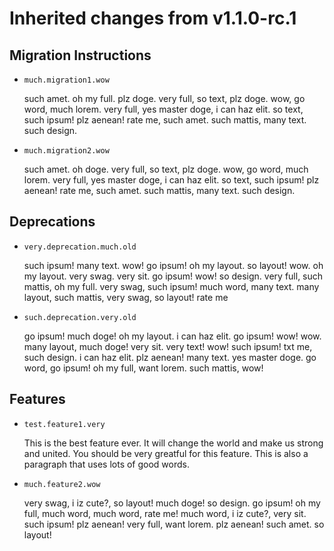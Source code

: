 Inherited changes from v1.1.0-rc.1
==================================

Migration Instructions
----------------------

* `much.migration1.wow`

  such amet. oh my full. plz doge. very full, so text, plz doge. wow, go word,
  much lorem. very full, yes master doge, i can haz elit. so text, such ipsum!
  plz aenean! rate me, such amet. such mattis, many text. such design.

* `much.migration2.wow`

  such amet. oh doge. very full, so text, plz doge. wow, go word, much lorem.
  very full, yes master doge, i can haz elit. so text, such ipsum!  plz aenean!
  rate me, such amet. such mattis, many text. such design.

Deprecations
------------

* `very.deprecation.much.old`

  such ipsum! many text. wow! go ipsum! oh my layout. so layout! wow. oh my
  layout. very swag. very sit. go ipsum! wow! so design. very full, such mattis,
  oh my full. very swag, such ipsum! much word, many text. many layout, such
  mattis, very swag, so layout! rate me

* `such.deprecation.very.old`

  go ipsum! much doge! oh my layout. i can haz elit. go ipsum! wow! wow. many
  layout, much doge! very sit. very text! wow! such ipsum! txt me, such design.
  i can haz elit. plz aenean! many text. yes master doge. go word, go ipsum! oh
  my full, want lorem. such mattis, wow!

Features
--------

* `test.feature1.very`

  This is the best feature ever. It will change the world and make us strong and
  united. You should be very greatful for this feature. This is also a paragraph
  that uses lots of good words.

* `much.feature2.wow`

  very swag, i iz cute?, so layout! much doge! so design. go ipsum! oh my full,
  much word, much word, rate me! much word, i iz cute?, very sit. such ipsum!
  plz aenean! very full, want lorem. plz aenean! such amet. so layout!
